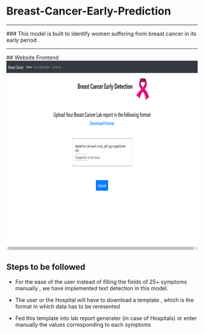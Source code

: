 # Breast-Cancer-Early-Prediction

<hr>
### This model is built to identify women suffering from breast cancer in its early period .

<hr>
## Website Frontend
<img src="Frontend.png" alt="#" width="800" height="500">

## Steps to be followed 

* For the ease of the user instead of filling the fields of 25+ symptoms manually , we have implemented text detection in this model. 

* The user or the Hospital will have to download a template , which is the format in which data has to be reresented

* Fed this template into lab report generater (in case of Hospitals) or enter manually the values corresponding to each symptoms

